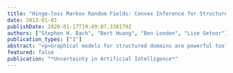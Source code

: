 ```yaml
---
title: "Hinge-loss Markov Random Fields: Convex Inference for Structured Prediction"
date: 2013-01-01
publishDate: 2020-01-17T19:49:07.338179Z
authors: ["Stephen H. Bach", "Bert Huang", "Ben London", "Lise Getoor"]
publication_types: ["1"]
abstract: "<p>Graphical models for structured domains are powerful tools, but the computational complexities of combinatorial prediction spaces can force restrictions on models, or require approximate inference in order to be tractable. Instead of working in a combinatorial space, we use hinge-loss Markov random fields (HL-MRFs), an expressive class of graphical models with log-concave density functions over continuous variables, which can represent confidences in discrete predictions. This paper demonstrates that HLMRFs are general tools for fast and accurate structured prediction. We introduce the first inference algorithm that is both scalable and applicable to the full class of HL-MRFs, and show how to train HL-MRFs with several learning algorithms. Our experiments show that HL-MRFs match or surpass the predictive performance of state-of-the-art methods, including discrete models, in four application domains.</p>"
featured: false
publication: "*Uncertainty in Artificial Intelligence*"
---
```


